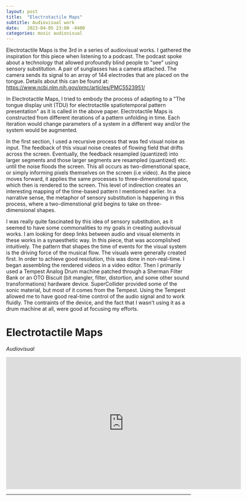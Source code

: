 ```yaml
---
layout: post
title:  "Electrotactile Maps"
subtitle: Audiovisual work
date:   2023-04-05 23:00 -0400
categories: music audiovisual
---
```


Electrotactile Maps is the 3rd in a series of audiovisual works. I gathered the inspiration for this piece when listening to a podcast. The podcast spoke about a technology that allowed profoundly blind people to "see" using sensory substitution. A pair of sunglasses has a camera attached. The camera sends its signal to an array of 144 electrodes that are placed on the tongue. Details about this can be found at: https://www.ncbi.nlm.nih.gov/pmc/articles/PMC5523951/

In Electrotactile Maps, I tried to embody the process of adapting to a "The tongue display unit (TDU) for electrotactile spatiotemporal pattern presentation" as it is called in the above paper. Electrotactile Maps is constructed from different iterations of a pattern unfolding in time. Each iteration would change parameters of a system in a different way and/or the system would be augmented. 

In the first section, I used a recursive process that was fed visual noise as input. The feedback of this visual noise creates of flowing field that drifts across the screen. Eventually, the feedback resampled (quantized) into larger segments and those larger segments are resampled (quantized) etc. until the noise floods the screen. This all occurs as two-dimenstional space, or simply informing pixels themselves on the screen (i.e video). As the piece moves forward, it applies the same processes to three-dimenstional space, which then is rendered to the screen. This level of indirection creates an interesting mapping of the time-based pattern I mentioned earlier. In a narrative sense, the metaphor of sensory substitution is happening in this process, where a two-dimenstional grid begins to take on three-dimensional shapes.

I was really quite fascinated by this idea of sensory substitution, as it seemed to have some commonalities to my goals in creating audiovisual works. I am looking for deep links between audio and visual elements in these works in a synaesthetic way. In this piece, that was accomplished intuitively. The pattern that shapes the time of events for the visual system is the driving force of the musical flow. The visuals were generally created first. In order to achieve good resolution, this was done in non-real-time. I began assembling the rendered videos in a video editor. Then I primarily used a Tempest Analog Drum machine patched through a Sherman Filter Bank or an OTO Biscuit (bit mangler, filter, distortion, and some other sound transformations) hardware device. SuperCollider provided some of the sonic material, but most of it comes from the Tempest. Using the Tempest allowed me to have good real-time control of the audio signal and to work fluidly. The contraints of the device, and the fact that I wasn't using it as a drum machine at all, were good at focusing my efforts.

# Electrotactile Maps
*Audiovisual* <br>

<iframe src="https://player.vimeo.com/video/146317611?h=09ddf1f175" width="640" height="360" frameborder="0" allow="autoplay; fullscreen; picture-in-picture" allowfullscreen></iframe>
<br>

---
<br>